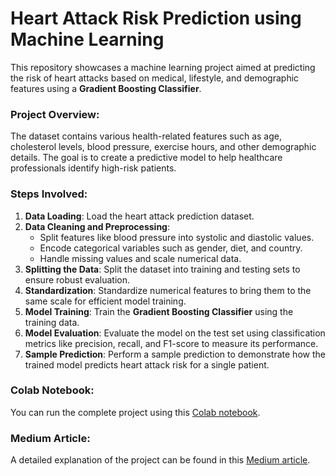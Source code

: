# Heart Attack Risk Prediction using Machine Learning

This repository showcases a machine learning project aimed at predicting the risk of heart attacks based on medical, lifestyle, and demographic features using a **Gradient Boosting Classifier**.

### Project Overview:
The dataset contains various health-related features such as age, cholesterol levels, blood pressure, exercise hours, and other demographic details. The goal is to create a predictive model to help healthcare professionals identify high-risk patients.

### Steps Involved:

1. **Data Loading**: Load the heart attack prediction dataset.
2. **Data Cleaning and Preprocessing**:
   - Split features like blood pressure into systolic and diastolic values.
   - Encode categorical variables such as gender, diet, and country.
   - Handle missing values and scale numerical data.
3. **Splitting the Data**: Split the dataset into training and testing sets to ensure robust evaluation.
4. **Standardization**: Standardize numerical features to bring them to the same scale for efficient model training.
5. **Model Training**: Train the **Gradient Boosting Classifier** using the training data.
6. **Model Evaluation**: Evaluate the model on the test set using classification metrics like precision, recall, and F1-score to measure its performance.
7. **Sample Prediction**: Perform a sample prediction to demonstrate how the trained model predicts heart attack risk for a single patient.

### Colab Notebook:
You can run the complete project using this [Colab notebook](#).

### Medium Article:
A detailed explanation of the project can be found in this [Medium article](https://medium.com/@pns00911/predicting-heart-attack-risk-using-gradient-boosting-a-comprehensive-data-science-workflow-9b1068d66e1b).